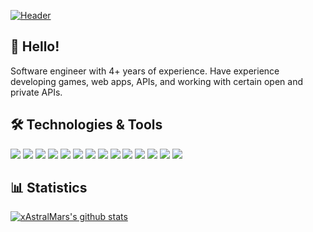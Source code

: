 [![Header](https://github.com/xAstralMars/xAstralMars/blob/main/banner.png?raw=true "Header")](https://github.com/xAstralMars)

## 👋 Hello! 
Software engineer with 4+ years of experience. Have experience developing games, web apps, APIs, and working with certain open and private APIs.

## 🛠️ Technologies & Tools
![](https://img.shields.io/badge/Code-JavaScript-informational?style=flat&color=informational&logo=javascript)
![](https://img.shields.io/badge/Code-React-informational?style=flat&color=informational&logo=react)
![](https://img.shields.io/badge/Code-Next.js-informational?style=flat&color=informational&logo=nextdotjs)
![](https://img.shields.io/badge/Code-Lua-informational?style=flat&color=informational&logo=lua)
![](https://img.shields.io/badge/Code-TypeScript-informational?style=flat&color=informationa&logo=typescript)
![](https://img.shields.io/badge/Code-EcmaScript-informational?style=flat&color=informational)
![](https://img.shields.io/badge/Code-HTML5-informational?style=flat&color=informational&logo=html5)
![](https://img.shields.io/badge/Code-CSS3-informational?style=flat&color=informational&logo=css3)
![](https://img.shields.io/badge/Code-Node-informational?style=flat&color=informational&logo=node.js)
![](https://img.shields.io/badge/Tool-TailwindCSS-informational?style=flat&color=warning&logo=tailwindcss)
![](https://img.shields.io/badge/Tool-Webpack-informational?style=flat&color=warning&logo=webpack)
![](https://img.shields.io/badge/Tool-shadcn/ui-informational?style=flat&color=warning&logo=shadcnui)
![](https://img.shields.io/badge/Tool-Discord-informational?style=flat&color=warning&logo=discord)
![](https://img.shields.io/badge/Tool-RobloxEngine-informational?style=flat&color=warning&logo=robloxstudio)

## 📊 Statistics
[![xAstralMars's github stats](https://github-readme-stats.vercel.app/api?username=xAstralMars&theme=dark&count_private=true)](https://github.com/anuraghazra/github-readme-stats)

<!--
**xAstralMars/xAstralMars** is a ✨ _special_ ✨ repository because its `README.md` (this file) appears on your GitHub profile.

Here are some ideas to get you started:

- 🔭 I’m currently working on ...
- 🌱 I’m currently learning ...
- 👯 I’m looking to collaborate on ...
- 🤔 I’m looking for help with ...
- 💬 Ask me about ...
- 📫 How to reach me: ...
- 😄 Pronouns: ...
- ⚡ Fun fact: ...
-->
